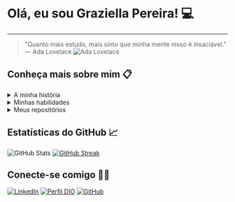# Olá, eu sou Graziella Pereira! 💻
---
>"Quanto mais estudo, mais sinto que minha mente nisso é insaciável."
— Ada Lovelace
![Ada Lovelace](https://en.fundaciontelefonica.com/wp-content/uploads/2022/12/ada-lovelace-2560-png8.png)

## Conheça mais sobre mim 📋
<details>
<summary>A minha história</summary>

Meu nome é Graziella Aparecida Pereira, nasci no dia 30 de abril de 2005 e atualmente (quando fiz esse Read Me) tenho 18 anos. Quando eu era criança, sonhava em ser engenharia civil, inclusive, quando saí do ensino fundamental, fiz o processo seletivo do CEFET MG e cursei o ensino médio integrado com o **curso técnico em edificações**. Entretanto, eu comecei em 2020, ano de início da pandemia e do ensino remoto emergencial, no começo, eu gostava das matérias relacionadas à engenharia e arquitetura, mas, no meu segundo ano (2021), eu acabei percebendo que aquela área não cumpria com minhas expectativas de criança, e foi aí que comecei a me interessar pela área de tecnologia e programação. As únicas matérias que prendiam minha atenção eram as que envolviam softwares, especificamente AutoCAD e Excel, mas não pela proposta dessas programas, eu queria entender como era a funcionalidade por trás deles, como aquilo havia sido desenvolvido, então a partir daí eu buscava por informações online em relação à programação e percebi que era com aquilo que eu queria trabalhar, desde então sempre procuro cursos online relacionados ao setor para fazer. O primeiro curso que fiz, foi um de **desenvolvimento de jogos em Pygame**, promovido pelo próprio CEFET para a sua comunidade cefetiana e, recentemente estou cursando faculdade de ***sistemas de informação*** (início no primeiro semestre de 2024), cursos realizados recentemente: **Data Analyst pela Coursera em parceria com a Google e a CIEE**, **Bootcamp Fullstack Java + Angular da Dio em parceria com a Santander**. Atualmente realizando o curso de ***HTML, CSS, e Javascript para desenvolvedores  -
Universidade Johns Hopkins*** na Coursera.
</details>

<details>
<summary>Minhas habilidades</summary>

Ainda estou iniciando nesse mundo incrível da programação, mas espero no futuro poder ser uma grande programadora, assim como a mulher que citei no início, Ada Lovelace :)

![Python](https://img.shields.io/badge/Python-000?style=for-the-badge&logo=python) 
[![Git](https://img.shields.io/badge/Git-000?style=for-the-badge&logo=git&logoColor=E94D5F)](https://git-scm.com/doc) 
[![GitHub](https://img.shields.io/badge/GitHub-000?style=for-the-badge&logo=github&logoColor=30A3DC)](https://docs.github.com/)
</details>

<details>
<summary>Meus repositórios</summary>

[Jogo que criei no meu curso de Pygame](https://github.com/GraziellaPereira/MeuPrimeiroJogoPygame)

[Resumo das aulas do Bootcamp](https://github.com/GraziellaPereira/Resumos-Bootcamp-Fullstack-Java-Angular)
</details>
  
## Estatísticas do GitHub 📈
![GitHub Stats](https://github-readme-stats.vercel.app/api?username=GraziellaPereira&theme=transparent&bg_color=000&border_color=30A3DC&show_icons=true&icon_color=30A3DC&title_color=E94D5F&text_color=FFF)
[![GitHub Streak](https://streak-stats.demolab.com/?user=GraziellaPereira&theme=bear&background=000&border=30A3DC&dates=FFF)](https://git.io/streak-stats)

## Conecte-se comigo 👩‍💻
[![LinkedIn](https://img.shields.io/badge/LinkedIn-000?style=for-the-badge&logo=linkedin&logoColor=0E76A8)](https://www.linkedin.com/in/graziella-pereira-b0b7ab260/)
[![Perfil DIO](https://img.shields.io/badge/-Meu%20Perfil%20na%20DIO-30A3DC?style=for-the-badge)](https://web.dio.me/users/graziellapereira52/)
[![GitHub](https://img.shields.io/badge/GitHub-000?style=for-the-badge&logo=github&logoColor=30A3DC)](https://github.com/GraziellaPereira)

